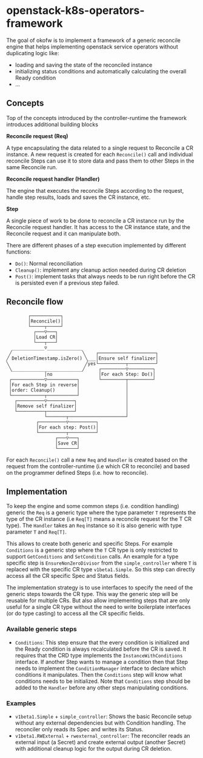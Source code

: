 # openstack-k8s-operators-framework

The goal of okofw is to implement a framework of a generic reconcile engine
that helps implementing openstack service operators without duplicating logic
like:
* loading and saving the state of the reconciled instance
* initializing status conditions and automatically calculating the overall
  Ready condition
* ...

## Concepts
Top of the concepts introduced by the controller-runtime the framework
introduces additional building blocks

**Reconcile request (Req)**

A type encapsulating the data related to a single request to Reconcile a CR
instance. A new request is created for each `Reconcile()` call and individual
reconcile Steps can use it to store data and pass them to other Steps in the
same Reconcile run.

**Reconcile request handler (Handler)**

The engine that executes the reconcile Steps according to the request, handle
step results, loads and saves the CR instance, etc.

**Step**

A single piece of work to be done to reconcile a CR instance run by the
Reconcile request handler. It has access to the CR instance state, and the
Reconcile request and it can manipulate both.

There are different phases of a step execution implemented by different
functions:
* `Do()`: Normal reconciliation
* `Cleanup()`: implement any cleanup action needed during CR deletion
* `Post()`: implement tasks that always needs to be run right before the CR is
  persisted even if a previous step failed.


## Reconcile flow

```
        ┌───────────┐
        │Reconcile()│
        └─────┬─────┘
          ┌───▽───┐
          │Load CR│
          └───┬───┘
  ____________▽_____________
 ╱                          ╲    ┌─────────────────────┐
╱ DeletionTimestamp.isZero() ╲___│Ensure self finalizer│
╲                            ╱yes└──────────┬──────────┘
 ╲__________________________╱     ┌─────────▽─────────┐
              │no                 │For each Step: Do()│
 ┌────────────▽───────────┐       └─────────┬─────────┘
 │For each Step in reverse│                 │
 │order: Cleanup()        │                 │
 └────────────┬───────────┘                 │
   ┌──────────▽──────────┐                  │
   │Remove self finalizer│                  │
   └──────────┬──────────┘                  │
              └───────┬─────────────────────┘
           ┌──────────▽──────────┐
           │For each step: Post()│
           └──────────┬──────────┘
                  ┌───▽───┐
                  │Save CR│
                  └───────┘
```
<!---
Drawn with https://arthursonzogni.com/Diagon/#Flowchart

"Reconcile()"
"Load CR"
if ("DeletionTimestamp.isZero()") {

  "Ensure self finalizer"
  "For each Step: Do()"

}
else {
  "For each Step in reverse order: Cleanup()"
  "Remove self finalizer"
}

"For each step: Post()"
"Save CR"

-->

For each `Reconcile()` call a new `Req` and `Handler` is created based on the
request from the controller-runtime (i.e which CR to reconcile) and based on
the programmer defined Steps (i.e. how to reconcile).


## Implementation

To keep the engine and some common steps (i.e. condition handling) generic the
`Req` is a generic type where the type parameter `T` represents the type of the
CR instance (i.e `Req[T]` means a reconcile request for the T CR type).
The `Handler` takes an `Req` instance so it is also generic with type parameter
`T` and `Req[T]`.

This allows to create both generic and specific Steps. For example
`Conditions` is a generic step where the `T` CR type is only restricted
to support `GetConditions` and `SetCondition` calls.
An example for a type specific step is `EnsureNonZeroDivisor` from the
`simple_controller` where `T` is replaced with the specific CR type
`v1beta1.Simple`. So this step can directly access all the CR specific Spec and
Status fields.

The implementation strategy is to use interfaces to specify the need of the
generic steps towards the CR type. This way the generic step will be reusable
for multiple CRs. But also allow implementing steps that are only useful for
a single CR type without the need to write boilerplate interfaces (or do type
casting) to access all the CR specific fields.

### Available generic steps

* `Conditions`: This step ensure that the every condition is initialized
  and the Ready condition is always recalculated before the CR is saved. It
  requires that the CRD type implements the `InstanceWithConditions` interface.
  If another Step wants to manage a condition then that Step needs to implement
  the `ConditionManager` interface to declare which conditions it manipulates.
  Then the `Conditions` step will know what conditions needs to be initialized.
  Note that `Conditions` step should be added to the `Handler` before any other
  steps manipulating conditions.

### Examples
* `v1beta1.Simple` + `simple_controller`: Shows the basic Reconcile setup
   without any external dependencies but with Condition handling.
   The reconciler only reads its Spec and writes its Status.
* `v1beta1.RWExternal` + `rwexternal_controller`: The reconciler reads an
   external input (a Secret) and create external output (another Secret) with
   additional cleanup logic for the output during CR deletion.
